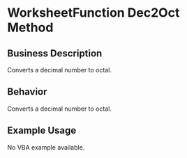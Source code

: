 # WorksheetFunction Dec2Oct Method

## Business Description
Converts a decimal number to octal.

## Behavior
Converts a decimal number to octal.

## Example Usage
No VBA example available.
